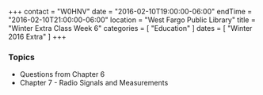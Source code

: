 +++
contact = "W0HNV"
date = "2016-02-10T19:00:00-06:00"
endTime = "2016-02-10T21:00:00-06:00"
location = "West Fargo Public Library"
title = "Winter Extra Class Week 6"
categories = [ "Education" ]
dates = [ "Winter 2016 Extra" ]
+++

### Topics

* Questions from Chapter 6
* Chapter 7 - Radio Signals and Measurements

